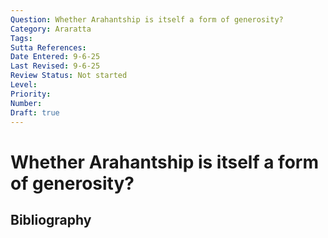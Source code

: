 ```yaml
---
Question: Whether Arahantship is itself a form of generosity?
Category: Araratta
Tags: 
Sutta References: 
Date Entered: 9-6-25
Last Revised: 9-6-25
Review Status: Not started
Level: 
Priority: 
Number: 
Draft: true
---
```


# Whether Arahantship is itself a form of generosity?

## Bibliography

<!-- 

Notes:



-->